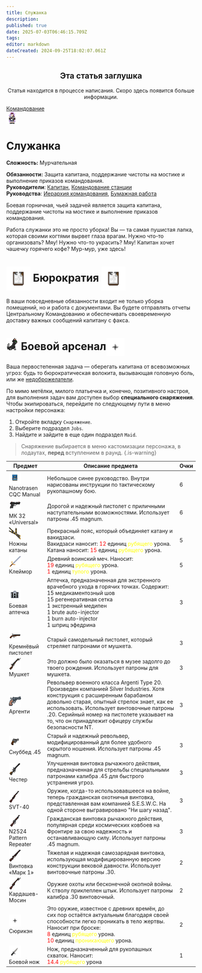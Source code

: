 ```yaml
---
title: Служанка
description: 
published: true
date: 2025-07-03T06:46:15.709Z
tags: 
editor: markdown
dateCreated: 2024-09-25T18:02:07.061Z
---
```


<center>
<div class="warning-banner">
  <h2> Эта статья заглушка </h2>
  <p>Статья находится в процессе написания. Скоро здесь появится больше информации.</p><p>
</div>
</center>

<div style="display: flex; justify-content: center;">
  <div class="roles-passport comm">
    <div class="title comm"><a href="/roles/command">Командование</a></div>
    <div>
      <div><div><img src="/roles/maid.png" alt="Мурр...~~"></div></div>
      <div><div>
        <h1>Служанка</h1>
        <p><strong>Сложность:</strong> Мурчательная</p>
        <strong>Обязанности:</strong> Защита капитана, поддержание чистоты на мостике и выполнение приказов командования.<br>
        <b>Руководители</b>: <a href="/roles/captain">Капитан</a>, <a href="/roles/command">Командование станции</a><br>
        <b>Руководства</b>: <a href="/guides/hierarchyofcommand">Иерархия командования</a>, <a href="/guides/bureaucracy">Бумажная работа</a>
        </div></div>
    </div>
  </div>
</div>

Боевая горничная, чьей задачей является защита капитана, поддержание чистоты на мостике и выполнение приказов командования. 

Работа служанки это не просто уборка! Вы — та самая пушистая лапка, которая своими когтями вырвет глаза врагам. Нужно что-то организовать? Мяу! Нужно что-то украсить? Мяу! Капитан хочет чашечку горячего кофе? Мур-мур, уже здесь!

<h1> <img src="/guides/jurisprudence.png" style="width: 64px; vertical-align: middle;"> Бюрократия <img src="/guides/jurisprudence.png" style="width: 64px; vertical-align: middle;"> </h1>

В ваши повседневные обязанности входит не только уборка помещений, но и работа с документами. Вы будете отправлять отчеты Центральному Командованию и обеспечивать своевременную доставку важных сообщений капитану с факса. 

<h1> <img src="/roles/command/cat48.png"> Боевой арсенал<img src="/roles/command/maid/tstar.png" style="width: 48px; vertical-align: middle;"> </h1> 

<p>
Ваша первостепенная задача — оберегать капитана от всевозможных угроз: будь то бюрократическая волокита, вызывающая головную боль, или же  <a href="/roles/antagonists">недоброжелатели</a>.

  По мимо метёлки, милого платьечка и, конечно, позитивного настроя, для выполнения задач вам доступен выбор <b>специального снаряжения</b>.  
  Чтобы экипироваться, перейдите по следующему пути в меню настройки персонажа:
</p>
<ol>
  <li>Откройте вкладку <code>Снаряжение</code>.</li>
  <li>Выберите подраздел <code>Jobs</code>.</li>
  <li>Найдите и зайдите в еще один подраздел <code>Maid</code>.</li>
</ol>

> Снаряжение выбирается в меню кастомизации персонажа, в лодаутах, **перед** вступлением в раунд.
{.is-warning}


<center>
  <table class="maid">
    <thead>
      <tr>
        <th>Предмет</th>
        <th>Описание предмета</th>
        <th>Очки</th>
      </tr>
    </thead>
    <tbody>
      <tr>
        <td><img src="/roles/command/maid/manual_nt.png"><br>Nanotrasen CQC Manual</td>
        <td>Небольшое синее руководство. Внутри нарисованы инструкции по тактическому рукопашному бою.</td>
        <td>6</td>
      </tr>
      <tr>
        <td><img src="/roles/command/maid/universal.png"><br>МК 32 «Universal»</td>
        <td>Дорогой и надежный пистолет с приличными наступательными возможностями. Использует патроны .45 magnum.</td>
        <td>6</td>
      </tr>
<tr>
  <td><img src="/roles/command/maid/sheath-sabre.png"><br>Ножны катаны</td>
  <td>Прекрасный пояс, который объединяет катану и вакидзаси. <br>Вакидзаси наносит: <span style="color: red;">12</span> единиц <span style="color: yellow;">рубящего</span> урона.<br>Катана наносит: <span style="color: red;">15</span> единиц <span style="color: yellow;">рубящего</span> урона.</td>
  <td>5</td>
</tr>
<tr>
  <td><img src="/roles/command/maid/icon.png"><br>Клеймор</td>
  <td>Древний воинский меч. Наносит: <br> <span style="color: red;">19</span> единиц <span style="color: yellow;">рубящего</span> урона. <br> <span style="color: red;">1</span> единиц <span style="color: yellow;">тупого</span> урона.</td>
  <td>5</td>
</tr>
      <tr>
        <td><img src="/roles/command/maid/blackkit.png"><br>Боевая аптечка</td>
        <td>Аптечка, предназначенная для экстренного врачебного ухода в горячих точках. Содержит:<br>15 медикаментозный шов <br>15 регенеративная сетка <br> 1 экстренный медипен <br> 1 brute auto-injector <br>1 burn auto-injector <br>1 шприц эфедрина </td>
        <td>3</td>
      </tr>
      <tr>
        <td><img src="/roles/command/maid/flintlock.png"><br>Кремнёвый пистолет</td>
        <td>Старый самодельный пистолет, который стреляет патронами от мушкета.</td>
        <td>3</td>
      </tr>
      <tr>
        <td><img src="/roles/command/maid/musket.png"><br>Мушкет</td>
        <td>Это должно было оказаться в музее задолго до твоего рождения. Использует патроны для мушкета.</td>
        <td>3</td>
      </tr>
      <tr>
        <td><img src="/roles/command/maid/argenti.png"><br>Аргенти</td>
        <td>Револьвер военного класса Argenti Type 20. Произведен компанией Silver Industries. Хотя конструкция с расширенным барабаном довольно старая, опытный стрелок знает, как ее использовать. Использует винтовочные патроны .20. Серийный номер на пистолете указывает на то, что он принадлежит офицеру службы безопасности NT.</td>
        <td>3</td>
      </tr>
      <tr>
        <td><img src="/roles/command/maid/webleysnubnose.png"><br>Снуббед .45</td>
        <td>Старый и надежный револьвер, модифицированный для более удобного скрытого ношения. Использует патроны .45 magnum.</td>
        <td>3</td>
      </tr>
      <tr>
        <td><img src="/roles/command/maid/chester.png"><br>Честер</td>
        <td>Улучшенная винтовка рычажного действия, предназначенная для стрельбы специальными патронами калибра .45 для быстрого устранения угроз.</td>
        <td>3</td>
      </tr>
      <tr>
        <td><img src="/roles/command/maid/svt40.png"><br>SVT-40</td>
        <td>Оружие, когда-то использовавшееся на войне, теперь гражданская охотничья винтовка, представленная вам компанией S.E.S.W.C. На одной стороне выгравировано "Ни шагу назад".</td>
        <td>3</td>
      </tr>
      <tr>
        <td><img src="/roles/command/maid/repeater.png"><br>N2524 Pattern Repeater</td>
        <td>Гражданская винтовка рычажного действия, популярная среди космических ковбоев на Фронтире за свою надежность и останавливающую силу. Использует патроны .45 magnum.</td>
        <td>3</td>
      </tr>
      <tr>
        <td><img src="/roles/command/maid/grand_rifle.png"><br>Винтовка «Марк 1»</td>
        <td>Тяжелая и надежная самозарядная винтовка, использующая модифицированную версию конструкции вековой давности. Использует винтовочные патроны .30.</td>
        <td>2</td>
      </tr>
      <tr>
        <td><img src="/roles/command/maid/bolt_gun_wood.png"><br>Кардашев-Мосин</td>
        <td>Оружие охоты или бесконечной окопной войны. К стволу приклеплен штык. Использует патроны калибра .30 винтовочный.</td>
        <td>2</td>
      </tr>
<tr>
  <td><img src="/roles/command/maid/tstar.png"><br>Сюрикэн</td>
  <td>Это оружие, известное с древних времён, до сих пор остаётся актуальным благодаря своей способности легко проникать в тело жертвы. Наносит при броске: <br> <span style="color: red;">8</span> единиц <span style="color: yellow;">рубящего</span> урона. <br> <span style="color: red;">10</span> единиц <span style="color: yellow;">проникающего</span> урона.</td>
  <td>2</td>
</tr>
<tr>
  <td><img src="/roles/command/maid/combat_knife.png"><br>Боевой нож</td>
  <td>Нож, предназначенный для рукопашных схваток. Наносит: <br> <span style="color: red;">14.4</span> <span style="color: yellow;">рубящего</span> урона</td>
  <td>1</td>
</tr>
    </tbody>
  </table>
</center>

<div class="table"></div>